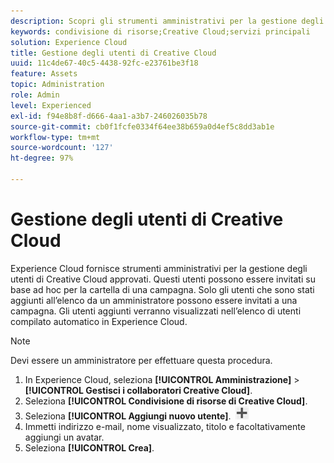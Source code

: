 ```yaml
---
description: Scopri gli strumenti amministrativi per la gestione degli utenti approvati di Creative Cloud in Experience Cloud.
keywords: condivisione di risorse;Creative Cloud;servizi principali
solution: Experience Cloud
title: Gestione degli utenti di Creative Cloud
uuid: 11c4de67-40c5-4438-92fc-e23761be3f18
feature: Assets
topic: Administration
role: Admin
level: Experienced
exl-id: f94e8b8f-d666-4aa1-a3b7-246026035b78
source-git-commit: cb0f1fcfe0334f64ee38b659a0d4ef5c8dd3ab1e
workflow-type: tm+mt
source-wordcount: '127'
ht-degree: 97%

---
```


# Gestione degli utenti di Creative Cloud

Experience Cloud fornisce strumenti amministrativi per la gestione degli utenti di Creative Cloud approvati. Questi utenti possono essere invitati su base ad hoc per la cartella di una campagna. Solo gli utenti che sono stati aggiunti all’elenco da un amministratore possono essere invitati a una campagna. Gli utenti aggiunti verranno visualizzati nell’elenco di utenti compilato automatico in Experience Cloud.

>[!NOTE]
>
>Devi essere un amministratore per effettuare questa procedura.

1. In Experience Cloud, seleziona **[!UICONTROL Amministrazione]** > **[!UICONTROL Gestisci i collaboratori Creative Cloud]**.
1. Seleziona **[!UICONTROL Condivisione di risorse di Creative Cloud]**.
1. Seleziona **[!UICONTROL Aggiungi nuovo utente]**.   ![aggiungi nuovo utente](assets/mac_add_icon.png)
1. Immetti indirizzo e-mail, nome visualizzato, titolo e facoltativamente aggiungi un avatar.
1. Seleziona **[!UICONTROL Crea]**.
